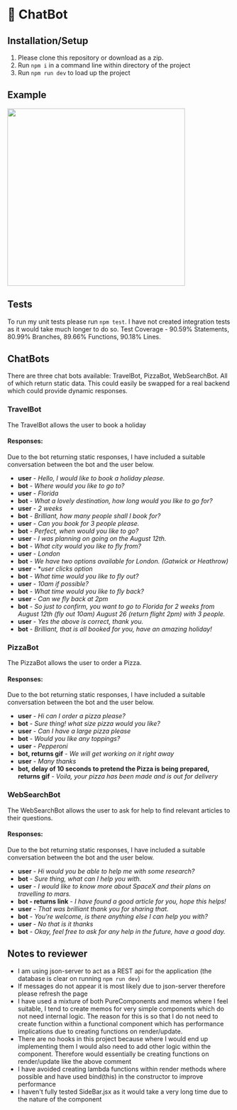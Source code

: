 # 🤖 ChatBot

## Installation/Setup
1. Please clone this repository or download as a zip.
2. Run `npm i` in a command line within directory of the project
3. Run `npm run dev` to load up the project

## Example
<div>
<img src="https://github.com/mikeham98/chat-bot/raw/master/assets/chatBot.gif" height="400">
</div>

## Tests
To run my unit tests please run `npm test`. I have not created integration tests as it would take much longer to do so.
Test Coverage - 90.59% Statements, 80.99% Branches, 89.66% Functions, 90.18% Lines.

## ChatBots
There are three chat bots available: TravelBot, PizzaBot, WebSearchBot. All of which return static data.
This could easily be swapped for a real backend which could provide dynamic responses.

### TravelBot
The TravelBot allows the user to book a holiday
#### Responses:
Due to the bot returning static responses, I have included a suitable conversation between the bot and the user below.
- **user** - *Hello, I would like to book a holiday please.*
- **bot** - *Where would you like to go to?*
- **user** - *Florida*
- **bot** - *What a lovely destination, how long would you like to go for?*
- **user** - *2 weeks*
- **bot** - *Brilliant, how many people shall I book for?*
- **user** - *Can you book for 3 people please.*
- **bot** - *Perfect, when would you like to go?*
- **user** - *I was planning on going on the August 12th.*
- **bot** - *What city would you like to fly from?*
- **user** - *London*
- **bot** - *We have two options available for London. (Gatwick or Heathrow)*
- **user** - **user clicks option*
- **bot** - *What time would you like to fly out?*
- **user** - *10am if possible?*
- **bot** - *What time would you like to fly back?*
- **user** - *Can we fly back at 2pm*
- **bot** - *So just to confirm, you want to go to Florida for 2 weeks from August 12th (fly out 10am) August 26 (return flight 2pm) with 3 people.*
- **user** - *Yes the above is correct, thank you.*
- **bot** - *Brilliant, that is all booked for you, have an amazing holiday!*

### PizzaBot
The PizzaBot allows the user to order a Pizza.
#### Responses:
Due to the bot returning static responses, I have included a suitable conversation between the bot and the user below.
- **user** - *Hi can I order a pizza please?*
- **bot** - *Sure thing! what size pizza would you like?*
- **user** - *Can I have a large pizza please*
- **bot** - *Would you like any toppings?*
- **user** - *Pepperoni*
- **bot, returns gif** - *We will get working on it right away*
- **user** - *Many thanks*
- **bot, delay of 10 seconds to pretend the Pizza is being prepared, returns gif** - *Voila, your pizza has been made and is out for delivery*

### WebSearchBot
The WebSearchBot allows the user to ask for help to find relevant articles to their questions.
#### Responses:
Due to the bot returning static responses, I have included a suitable conversation between the bot and the user below.
- **user** - *Hi would you be able to help me with some research?*
- **bot** - *Sure thing, what can I help you with.*
- **user** - *I would like to know more about SpaceX and their plans on travelling to mars.*
- **bot - returns link** - *I have found a good article for you, hope this helps!*
- **user** - *That was brilliant thank you for sharing that.*
- **bot** - *You're welcome, is there anything else I can help you with?*
- **user** - *No that is it thanks*
- **bot** - *Okay, feel free to ask for any help in the future, have a good day.*

## Notes to reviewer
- I am using json-server to act as a REST api for the application (the database is clear on running `npm run dev`)
- If messages do not appear it is most likely due to json-server therefore please refresh the page
- I have used a mixture of both PureComponents and memos where I feel suitable, I tend to create memos for very simple
components which do not need internal logic. The reason for this is so that I do not need to create function within a functional
component which has performance implications due to creating functions on render/update.
- There are no hooks in this project because where I would end up implementing them I would also need to add other logic within the
component. Therefore would essentially be creating functions on render/update like the above comment
- I have avoided creating lambda functions within render methods where possible and have used bind(this) in the constructor to improve performance
- I haven't fully tested SideBar.jsx as it would take a very long time due to the nature of the component